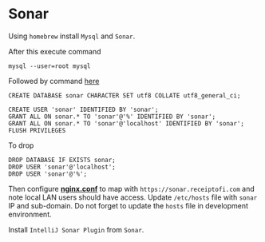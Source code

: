 Sonar
=====

Using `homebrew` install `Mysql` and `Sonar`.

After this execute command 

    mysql --user=root mysql
    
Followed by command [here](https://github.com/SonarSource/sonar-examples/tree/master/scripts/database/mysql "Create Sonar DB")

    CREATE DATABASE sonar CHARACTER SET utf8 COLLATE utf8_general_ci;

    CREATE USER 'sonar' IDENTIFIED BY 'sonar';
    GRANT ALL ON sonar.* TO 'sonar'@'%' IDENTIFIED BY 'sonar';
    GRANT ALL ON sonar.* TO 'sonar'@'localhost' IDENTIFIED BY 'sonar';
    FLUSH PRIVILEGES

To drop    

    DROP DATABASE IF EXISTS sonar;
    DROP USER 'sonar'@'localhost';
    DROP USER 'sonar'@'%';

Then configure **[nginx.conf](../nginx/nginx.conf.md)** to map with `https://sonar.receiptofi.com` and note local LAN
users should have access. Update `/etc/hosts` file with `sonar` IP and sub-domain. Do not forget to update the `hosts`
file in development environment.

Install `IntelliJ Sonar Plugin` from `Sonar`.

    
